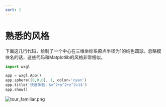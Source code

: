 ```yaml
---
sort: 1
---
```


# 熟悉的风格

下面这几行代码，绘制了一个中心在三维坐标系原点半径为1的纯色圆球。忽略模块名的话，这些代码和Matplotlib的风格非常相似。

```python
import wxgl

app = wxgl.App()
app.sphere((0,0,0), 1, color='cyan')
app.title('快速体验：$x^2+y^2+z^2=1$')
app.show()
```

![tour_familiar.png](https://raw.githubusercontent.com/xufive/wxgl/master/example/res/md/tour_familiar.png)

